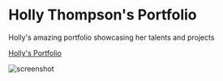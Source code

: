 # Holly Thompson's Portfolio
Holly's amazing portfolio showcasing her talents and projects

[Holly's Portfolio](https://thompsonholly.github.io/portfolio/)

![screenshot](homework/unit-02/hollysportfolio.jpg)
